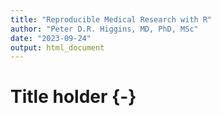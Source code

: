 ```yaml
---
title: "Reproducible Medical Research with R"
author: "Peter D.R. Higgins, MD, PhD, MSc"
date: "2023-09-24"
output: html_document
---
```

# Title holder {-}

